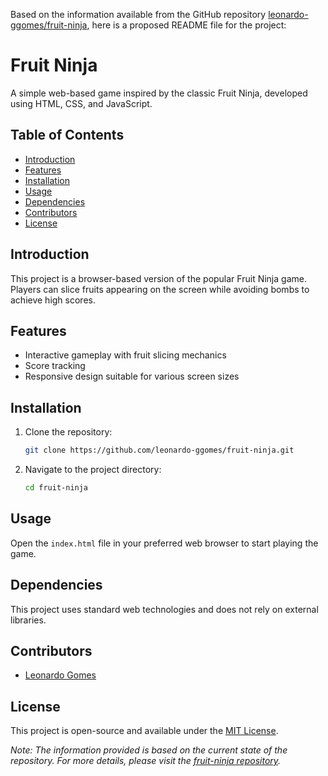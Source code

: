 Based on the information available from the GitHub repository [leonardo-ggomes/fruit-ninja](https://github.com/leonardo-ggomes/fruit-ninja), here is a proposed README file for the project:

# Fruit Ninja

A simple web-based game inspired by the classic Fruit Ninja, developed using HTML, CSS, and JavaScript.

## Table of Contents

- [Introduction](#introduction)
- [Features](#features)
- [Installation](#installation)
- [Usage](#usage)
- [Dependencies](#dependencies)
- [Contributors](#contributors)
- [License](#license)

## Introduction

This project is a browser-based version of the popular Fruit Ninja game. Players can slice fruits appearing on the screen while avoiding bombs to achieve high scores.

## Features

- Interactive gameplay with fruit slicing mechanics
- Score tracking
- Responsive design suitable for various screen sizes

## Installation

1. Clone the repository:

   ```bash
   git clone https://github.com/leonardo-ggomes/fruit-ninja.git
   ```


2. Navigate to the project directory:

   ```bash
   cd fruit-ninja
   ```


## Usage

Open the `index.html` file in your preferred web browser to start playing the game.

## Dependencies

This project uses standard web technologies and does not rely on external libraries.

## Contributors

- [Leonardo Gomes](https://github.com/leonardo-ggomes/)

## License

This project is open-source and available under the [MIT License](LICENSE).

*Note: The information provided is based on the current state of the repository. For more details, please visit the [fruit-ninja repository](https://github.com/leonardo-ggomes/fruit-ninja).* 
